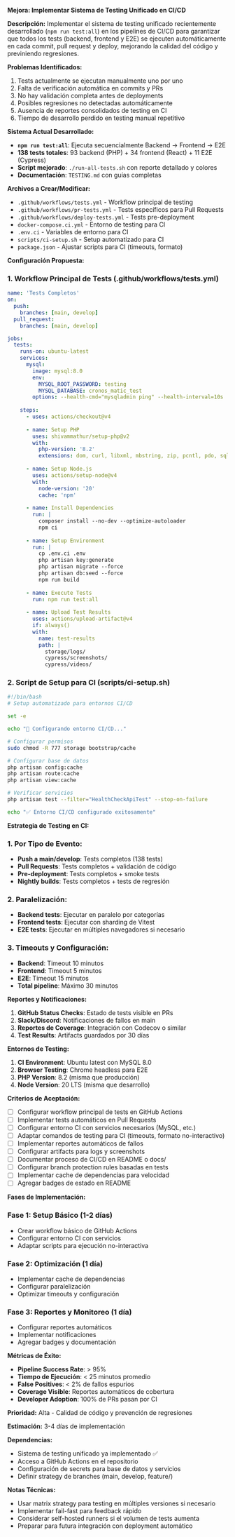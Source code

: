 **Mejora: Implementar Sistema de Testing Unificado en CI/CD**

**Descripción:**
Implementar el sistema de testing unificado recientemente desarrollado (`npm run test:all`) en los pipelines de CI/CD para garantizar que todos los tests (backend, frontend y E2E) se ejecuten automáticamente en cada commit, pull request y deploy, mejorando la calidad del código y previniendo regresiones.

**Problemas Identificados:**
1. Tests actualmente se ejecutan manualmente uno por uno
2. Falta de verificación automática en commits y PRs
3. No hay validación completa antes de deployments
4. Posibles regresiones no detectadas automáticamente
5. Ausencia de reportes consolidados de testing en CI
6. Tiempo de desarrollo perdido en testing manual repetitivo

**Sistema Actual Desarrollado:**
- **`npm run test:all`**: Ejecuta secuencialmente Backend → Frontend → E2E
- **138 tests totales**: 93 backend (PHP) + 34 frontend (React) + 11 E2E (Cypress)
- **Script mejorado**: `./run-all-tests.sh` con reporte detallado y colores
- **Documentación**: `TESTING.md` con guías completas

**Archivos a Crear/Modificar:**
- `.github/workflows/tests.yml` - Workflow principal de testing
- `.github/workflows/pr-tests.yml` - Tests específicos para Pull Requests
- `.github/workflows/deploy-tests.yml` - Tests pre-deployment
- `docker-compose.ci.yml` - Entorno de testing para CI
- `.env.ci` - Variables de entorno para CI
- `scripts/ci-setup.sh` - Setup automatizado para CI
- `package.json` - Ajustar scripts para CI (timeouts, formato)

**Configuración Propuesta:**

### 1. Workflow Principal de Tests (.github/workflows/tests.yml)
```yaml
name: 'Tests Completos'
on:
  push:
    branches: [main, develop]
  pull_request:
    branches: [main, develop]

jobs:
  tests:
    runs-on: ubuntu-latest
    services:
      mysql:
        image: mysql:8.0
        env:
          MYSQL_ROOT_PASSWORD: testing
          MYSQL_DATABASE: cronos_matic_test
        options: --health-cmd="mysqladmin ping" --health-interval=10s
    
    steps:
      - uses: actions/checkout@v4
      
      - name: Setup PHP
        uses: shivammathur/setup-php@v2
        with:
          php-version: '8.2'
          extensions: dom, curl, libxml, mbstring, zip, pcntl, pdo, sqlite, pdo_sqlite, mysql, pdo_mysql
      
      - name: Setup Node.js
        uses: actions/setup-node@v4
        with:
          node-version: '20'
          cache: 'npm'
      
      - name: Install Dependencies
        run: |
          composer install --no-dev --optimize-autoloader
          npm ci
      
      - name: Setup Environment
        run: |
          cp .env.ci .env
          php artisan key:generate
          php artisan migrate --force
          php artisan db:seed --force
          npm run build
      
      - name: Execute Tests
        run: npm run test:all
      
      - name: Upload Test Results
        uses: actions/upload-artifact@v4
        if: always()
        with:
          name: test-results
          path: |
            storage/logs/
            cypress/screenshots/
            cypress/videos/
```

### 2. Script de Setup para CI (scripts/ci-setup.sh)
```bash
#!/bin/bash
# Setup automatizado para entornos CI/CD

set -e

echo "🔧 Configurando entorno CI/CD..."

# Configurar permisos
sudo chmod -R 777 storage bootstrap/cache

# Configurar base de datos
php artisan config:cache
php artisan route:cache
php artisan view:cache

# Verificar servicios
php artisan test --filter="HealthCheckApiTest" --stop-on-failure

echo "✅ Entorno CI/CD configurado exitosamente"
```

**Estrategia de Testing en CI:**

### 1. Por Tipo de Evento:
- **Push a main/develop**: Tests completos (138 tests)
- **Pull Requests**: Tests completos + validación de código
- **Pre-deployment**: Tests completos + smoke tests
- **Nightly builds**: Tests completos + tests de regresión

### 2. Paralelización:
- **Backend tests**: Ejecutar en paralelo por categorías
- **Frontend tests**: Ejecutar con sharding de Vitest
- **E2E tests**: Ejecutar en múltiples navegadores si necesario

### 3. Timeouts y Configuración:
- **Backend**: Timeout 10 minutos
- **Frontend**: Timeout 5 minutos
- **E2E**: Timeout 15 minutos
- **Total pipeline**: Máximo 30 minutos

**Reportes y Notificaciones:**
1. **GitHub Status Checks**: Estado de tests visible en PRs
2. **Slack/Discord**: Notificaciones de fallos en main
3. **Reportes de Coverage**: Integración con Codecov o similar
4. **Test Results**: Artifacts guardados por 30 días

**Entornos de Testing:**
1. **CI Environment**: Ubuntu latest con MySQL 8.0
2. **Browser Testing**: Chrome headless para E2E
3. **PHP Version**: 8.2 (misma que producción)
4. **Node Version**: 20 LTS (misma que desarrollo)

**Criterios de Aceptación:**
- [ ] Configurar workflow principal de tests en GitHub Actions
- [ ] Implementar tests automáticos en Pull Requests
- [ ] Configurar entorno CI con servicios necesarios (MySQL, etc.)
- [ ] Adaptar comandos de testing para CI (timeouts, formato no-interactivo)
- [ ] Implementar reportes automáticos de fallos
- [ ] Configurar artifacts para logs y screenshots
- [ ] Documentar proceso de CI/CD en README o docs/
- [ ] Configurar branch protection rules basadas en tests
- [ ] Implementar cache de dependencias para velocidad
- [ ] Agregar badges de estado en README

**Fases de Implementación:**

### Fase 1: Setup Básico (1-2 días)
- Crear workflow básico de GitHub Actions
- Configurar entorno CI con servicios
- Adaptar scripts para ejecución no-interactiva

### Fase 2: Optimización (1 día)
- Implementar cache de dependencias
- Configurar paralelización
- Optimizar timeouts y configuración

### Fase 3: Reportes y Monitoreo (1 día)
- Configurar reportes automáticos
- Implementar notificaciones
- Agregar badges y documentación

**Métricas de Éxito:**
- **Pipeline Success Rate**: > 95%
- **Tiempo de Ejecución**: < 25 minutos promedio
- **False Positives**: < 2% de fallos espurios
- **Coverage Visible**: Reportes automáticos de cobertura
- **Developer Adoption**: 100% de PRs pasan por CI

**Prioridad:** Alta - Calidad de código y prevención de regresiones

**Estimación:** 3-4 días de implementación

**Dependencias:**
- Sistema de testing unificado ya implementado ✅
- Acceso a GitHub Actions en el repositorio
- Configuración de secrets para base de datos y servicios
- Definir strategy de branches (main, develop, feature/)

**Notas Técnicas:**
- Usar matrix strategy para testing en múltiples versiones si necesario
- Implementar fail-fast para feedback rápido
- Considerar self-hosted runners si el volumen de tests aumenta
- Preparar para futura integración con deployment automático 

